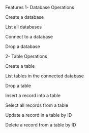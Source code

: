 Features
1- Database Operations

Create a database

List all databases

Connect to a database

Drop a database

2- Table Operations

Create a table

List tables in the connected database

Drop a table

Insert a record into a table

Select all records from a table

Update a record in a table by ID

Delete a record from a table by ID
